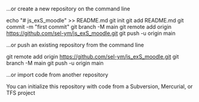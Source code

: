…or create a new repository on the command line

echo "# js_exS_moodle" >> README.md
git init
git add README.md
git commit -m "first commit"
git branch -M main
git remote add origin https://github.com/sel-ym/js_exS_moodle.git
git push -u origin main


…or push an existing repository from the command line

git remote add origin https://github.com/sel-ym/js_exS_moodle.git
git branch -M main
git push -u origin main


…or import code from another repository

You can initialize this repository with code from a Subversion, Mercurial, or TFS project